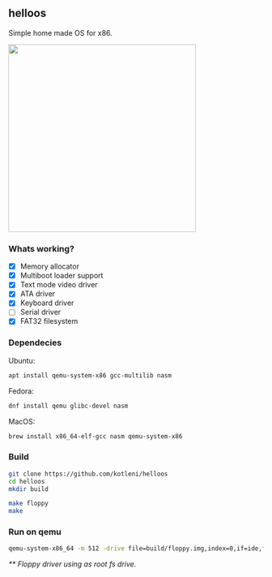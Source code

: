 ## helloos
Simple home made OS for x86.

<img src="https://github.com/kotleni/HelloOS/assets/38311102/dcfb5f74-3182-4dfe-996d-967ecda52471" width=370>

### Whats working?
- [x] Memory allocator
- [x] Multiboot loader support
- [x] Text mode video driver
- [x] ATA driver
- [x] Keyboard driver
- [ ] Serial driver
- [x] FAT32 filesystem

### Dependecies
Ubuntu:
```bash
apt install qemu-system-x86 gcc-multilib nasm
```

Fedora:
```bash
dnf install qemu glibc-devel nasm
```

MacOS:
```bash
brew install x86_64-elf-gcc nasm qemu-system-x86
```

### Build
```bash
git clone https://github.com/kotleni/helloos
cd helloos
mkdir build

make floppy
make
```

### Run on qemu
```bash
qemu-system-x86_64 -m 512 -drive file=build/floppy.img,index=0,if=ide,format=raw -kernel build/kernel
```
<i>** Floppy driver using as root fs drive.</i>
